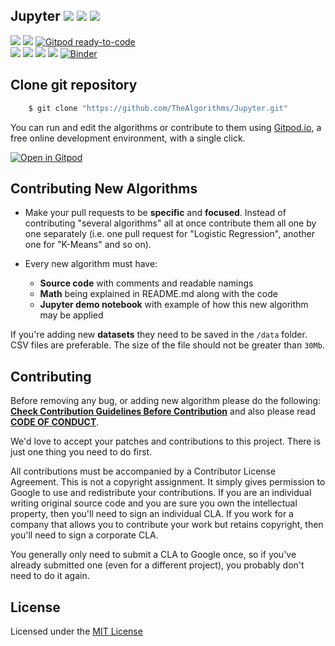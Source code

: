 ## Jupyter ![](https://img.shields.io/github/forks/TheAlgorithms/Jupyter?style=social) ![](https://img.shields.io/github/stars/TheAlgorithms/Jupyter?style=social) ![](https://img.shields.io/github/watchers/TheAlgorithms/Jupyter?style=social) <br>

![](https://img.shields.io/github/repo-size/TheAlgorithms/Jupyter) ![](https://img.shields.io/github/downloads/TheAlgorithms/Jupyter/total)  [![Gitpod ready-to-code](https://img.shields.io/badge/Gitpod-ready--to--code-blue?logo=gitpod)](https://gitpod.io/#https://github.com/TheAlgorithms/Jupyter)<br>
![](https://img.shields.io/github/issues/TheAlgorithms/Jupyter?color=green) ![](https://img.shields.io/github/issues-pr/TheAlgorithms/Jupyter?color=green) ![](https://img.shields.io/github/last-commit/TheAlgorithms/Jupyter) ![](https://img.shields.io/github/contributors/TheAlgorithms/Jupyter)
[![Binder](https://mybinder.org/badge_logo.svg)](https://mybinder.org/v2/gh/TheAlgorithms/Jupyter/master)

## Clone git repository

```sh
    $ git clone "https://github.com/TheAlgorithms/Jupyter.git"
```

You can run and edit the algorithms or contribute to them using [Gitpod.io](https://www.gitpod.io/), a free online development environment, with a single click.

[![Open in Gitpod](https://gitpod.io/button/open-in-gitpod.svg)](http://gitpod.io/#https://github.com/TheAlgorithms/Jupyter)

## Contributing New Algorithms
	
* Make your pull requests to be **specific** and **focused**. Instead of contributing "several algorithms" all at once contribute them all one by one separately (i.e. one pull request for "Logistic Regression", another one for "K-Means" and so on).

* Every new algorithm must have:
	* **Source code** with comments and readable namings
	* **Math** being explained in README.md along with the code
	* **Jupyter demo notebook** with example of how this new algorithm may be applied

If you're adding new **datasets** they need to be saved in the `/data` folder. CSV files are preferable. The size of the file should not be greater than `30Mb`.

## Contributing

Before removing any bug, or adding new algorithm please do the following: **[Check Contribution Guidelines Before Contribution](Contributing.md)** and also please read **[CODE OF CONDUCT](CODE_OF_CONDUCT.md)**.

We'd love to accept your patches and contributions to this project. There is just one thing you need to do first.

All contributions must be accompanied by a Contributor License Agreement. This is not a copyright assignment. It simply gives permission to Google to use and redistribute your contributions. If you are an individual writing original source code and you are sure you own the intellectual property, then you'll need to sign an individual CLA. If you work for a company that allows you to contribute your work but retains copyright, then you'll need to sign a corporate CLA.

You generally only need to submit a CLA to Google once, so if you've already submitted one (even for a different project), you probably don't need to do it again.

## License

Licensed under the [MIT License](LICENSE.md) 
